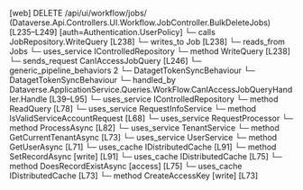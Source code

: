[web] DELETE /api/ui/workflow/jobs/  (Dataverse.Api.Controllers.UI.Workflow.JobController.BulkDeleteJobs)  [L235–L249] [auth=Authentication.UserPolicy]
  └─ calls JobRepository.WriteQuery [L238]
  └─ writes_to Job [L238]
    └─ reads_from Jobs
  └─ uses_service IControlledRepository<Job>
    └─ method WriteQuery [L238]
  └─ sends_request CanIAccessJobQuery [L246]
    └─ generic_pipeline_behaviors 2
      └─ DatagetTokenSyncBehaviour
      └─ DatagetTokenSyncBehaviour
    └─ handled_by Dataverse.ApplicationService.Queries.WorkFlow.CanIAccessJobQueryHandler.Handle [L39–L95]
      └─ uses_service IControlledRepository<Job>
        └─ method ReadQuery [L78]
      └─ uses_service RequestInfoService
        └─ method IsValidServiceAccountRequest [L68]
      └─ uses_service RequestProcessor
        └─ method ProcessAsync [L82]
      └─ uses_service TenantService
        └─ method GetCurrentTenantAsync [L73]
      └─ uses_service UserService
        └─ method GetUserAsync [L71]
      └─ uses_cache IDistributedCache [L91]
        └─ method SetRecordAsync [write] [L91]
      └─ uses_cache IDistributedCache [L75]
        └─ method DoesRecordExistAsync [access] [L75]
      └─ uses_cache IDistributedCache [L73]
        └─ method CreateAccessKey [write] [L73]

